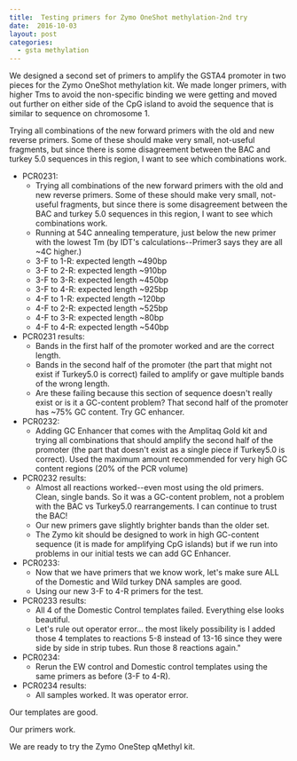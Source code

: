 ```yaml
---
title:  Testing primers for Zymo OneShot methylation-2nd try
date:  2016-10-03
layout: post
categories:
  - gsta methylation
---
```


We designed a second set of primers to amplify the GSTA4 promoter in two pieces for the Zymo OneShot methylation kit. We made longer primers, with higher Tms to avoid the non-specific binding we were getting and moved out further on either side of the CpG island to avoid the sequence that is similar to sequence on chromosome 1.

Trying all combinations of the new forward primers with the old and new reverse primers. Some of these should make very small, not-useful fragments, but since there is some disagreement between the BAC and turkey 5.0 sequences in this region, I want to see which combinations work.

  * PCR0231:
    * Trying all combinations of the new forward primers with the old and new reverse primers. Some of these should make very small, not-useful fragments, but since there is some disagreement between the BAC and turkey 5.0 sequences in this region, I want to see which combinations work.
    * Running at 54C annealing temperature, just below the new primer with the lowest Tm (by IDT's calculations--Primer3 says they are all ~4C higher.)
    * 3-F to 1-R: expected length ~490bp
    * 3-F to 2-R: expected length ~910bp
    * 3-F to 3-R: expected length ~450bp
    * 3-F to 4-R: expected length ~925bp
    * 4-F to 1-R: expected length ~120bp
    * 4-F to 2-R: expected length ~525bp
    * 4-F to 3-R: expected length ~80bp
    * 4-F to 4-R: expected length ~540bp
  * PCR0231 results:
    * Bands in the first half of the promoter worked and are the correct length.
    * Bands in the second half of the promoter (the part that might not exist if Turkey5.0 is correct) failed to amplify or gave multiple bands of the wrong length.
    * Are these failing because this section of sequence doesn't really exist or is it a GC-content problem? That second half of the promoter has ~75% GC content. Try GC enhancer.
  * PCR0232:
    * Adding GC Enhancer that comes with the Amplitaq Gold kit and trying all combinations that should amplify the second half of the promoter (the part that doesn't exist as a single piece if Turkey5.0 is correct). Used the maximum amount recommended for very high GC content regions (20% of the PCR volume)
  * PCR0232 results:
    * Almost all reactions worked--even most using the old primers. Clean, single bands. So it was a GC-content problem, not a problem with the BAC vs Turkey5.0 rearrangements. I can continue to trust the BAC!
    * Our new primers gave slightly brighter bands than the older set.
    * The Zymo kit should be designed to work in high GC-content sequence (it is made for amplifying CpG islands) but if we run into problems in our initial tests we can add GC Enhancer.
  * PCR0233:
    * Now that we have primers that we know work, let's make sure ALL of the Domestic and Wild turkey DNA samples are good.
    * Using our new 3-F to 4-R primers for the test.
  * PCR0233 results:
    * All 4 of the Domestic Control templates failed. Everything else looks beautiful.
    * Let's rule out operator error... the most likely possibility is I added those 4 templates to reactions 5-8 instead of 13-16 since they were side by side in strip tubes. Run those 8 reactions again."							
  * PCR0234:
    * Rerun the EW control and Domestic control templates using the same primers as before (3-F to 4-R).
  * PCR0234 results:
    * All samples worked. It was operator error.

Our templates are good.

Our primers work.

We are ready to try the Zymo OneStep qMethyl kit.
